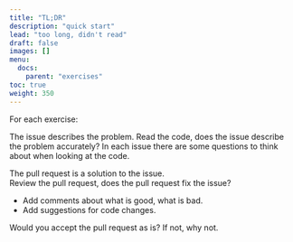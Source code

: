 ```yaml
---
title: "TL;DR"
description: "quick start"
lead: "too long, didn't read"
draft: false
images: []
menu:
  docs:
    parent: "exercises"
toc: true
weight: 350
---
```


For each exercise:

The issue describes the problem. Read the code, does the issue describe the
problem accurately? In each issue there are some questions to think about
when looking at the code. 
 
The pull request is a solution to the issue.  
Review the pull request, does the pull request fix the issue?
  * Add comments about what is good, what is bad.
  * Add suggestions for code changes.  

Would you accept the pull request as is? If not, why not. 

